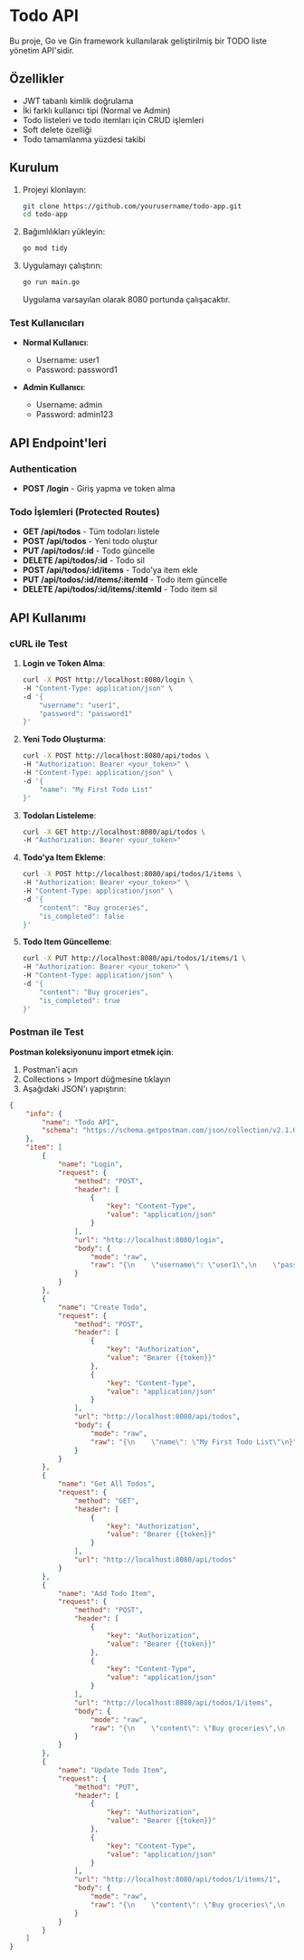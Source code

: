 # Todo API

Bu proje, Go ve Gin framework kullanılarak geliştirilmiş bir TODO liste yönetim API'sidir.

## Özellikler

- JWT tabanlı kimlik doğrulama
- İki farklı kullanıcı tipi (Normal ve Admin)
- Todo listeleri ve todo itemları için CRUD işlemleri
- Soft delete özelliği
- Todo tamamlanma yüzdesi takibi

## Kurulum

1. Projeyi klonlayın:

    ```bash
    git clone https://github.com/yourusername/todo-app.git
    cd todo-app
    ```

2. Bağımlılıkları yükleyin:

    ```bash
    go mod tidy
    ```

3. Uygulamayı çalıştırın:

    ```bash
    go run main.go
    ```

   Uygulama varsayılan olarak 8080 portunda çalışacaktır.

### Test Kullanıcıları

- **Normal Kullanıcı**:
    - Username: user1
    - Password: password1

- **Admin Kullanıcı**:
    - Username: admin
    - Password: admin123

## API Endpoint'leri

### Authentication

- **POST /login** - Giriş yapma ve token alma

### Todo İşlemleri (Protected Routes)

- **GET /api/todos** - Tüm todoları listele
- **POST /api/todos** - Yeni todo oluştur
- **PUT /api/todos/:id** - Todo güncelle
- **DELETE /api/todos/:id** - Todo sil
- **POST /api/todos/:id/items** - Todo'ya item ekle
- **PUT /api/todos/:id/items/:itemId** - Todo item güncelle
- **DELETE /api/todos/:id/items/:itemId** - Todo item sil

## API Kullanımı

### cURL ile Test

1. **Login ve Token Alma**:

    ```bash
    curl -X POST http://localhost:8080/login \
    -H "Content-Type: application/json" \
    -d '{
        "username": "user1",
        "password": "password1"
    }'
    ```

2. **Yeni Todo Oluşturma**:

    ```bash
    curl -X POST http://localhost:8080/api/todos \
    -H "Authorization: Bearer <your_token>" \
    -H "Content-Type: application/json" \
    -d '{
        "name": "My First Todo List"
    }'
    ```

3. **Todoları Listeleme**:

    ```bash
    curl -X GET http://localhost:8080/api/todos \
    -H "Authorization: Bearer <your_token>"
    ```

4. **Todo'ya Item Ekleme**:

    ```bash
    curl -X POST http://localhost:8080/api/todos/1/items \
    -H "Authorization: Bearer <your_token>" \
    -H "Content-Type: application/json" \
    -d '{
        "content": "Buy groceries",
        "is_completed": false
    }'
    ```

5. **Todo Item Güncelleme**:

    ```bash
    curl -X PUT http://localhost:8080/api/todos/1/items/1 \
    -H "Authorization: Bearer <your_token>" \
    -H "Content-Type: application/json" \
    -d '{
        "content": "Buy groceries",
        "is_completed": true
    }'
    ```

### Postman ile Test

**Postman koleksiyonunu import etmek için**:

1. Postman'i açın
2. Collections > Import düğmesine tıklayın
3. Aşağıdaki JSON'ı yapıştırın:

```json
{
    "info": {
        "name": "Todo API",
        "schema": "https://schema.getpostman.com/json/collection/v2.1.0/collection.json"
    },
    "item": [
        {
            "name": "Login",
            "request": {
                "method": "POST",
                "header": [
                    {
                        "key": "Content-Type",
                        "value": "application/json"
                    }
                ],
                "url": "http://localhost:8080/login",
                "body": {
                    "mode": "raw",
                    "raw": "{\n    \"username\": \"user1\",\n    \"password\": \"password1\"\n}"
                }
            }
        },
        {
            "name": "Create Todo",
            "request": {
                "method": "POST",
                "header": [
                    {
                        "key": "Authorization",
                        "value": "Bearer {{token}}"
                    },
                    {
                        "key": "Content-Type",
                        "value": "application/json"
                    }
                ],
                "url": "http://localhost:8080/api/todos",
                "body": {
                    "mode": "raw",
                    "raw": "{\n    \"name\": \"My First Todo List\"\n}"
                }
            }
        },
        {
            "name": "Get All Todos",
            "request": {
                "method": "GET",
                "header": [
                    {
                        "key": "Authorization",
                        "value": "Bearer {{token}}"
                    }
                ],
                "url": "http://localhost:8080/api/todos"
            }
        },
        {
            "name": "Add Todo Item",
            "request": {
                "method": "POST",
                "header": [
                    {
                        "key": "Authorization",
                        "value": "Bearer {{token}}"
                    },
                    {
                        "key": "Content-Type",
                        "value": "application/json"
                    }
                ],
                "url": "http://localhost:8080/api/todos/1/items",
                "body": {
                    "mode": "raw",
                    "raw": "{\n    \"content\": \"Buy groceries\",\n    \"is_completed\": false\n}"
                }
            }
        },
        {
            "name": "Update Todo Item",
            "request": {
                "method": "PUT",
                "header": [
                    {
                        "key": "Authorization",
                        "value": "Bearer {{token}}"
                    },
                    {
                        "key": "Content-Type",
                        "value": "application/json"
                    }
                ],
                "url": "http://localhost:8080/api/todos/1/items/1",
                "body": {
                    "mode": "raw",
                    "raw": "{\n    \"content\": \"Buy groceries\",\n    \"is_completed\": true\n}"
                }
            }
        }
    ]
}

